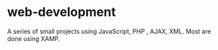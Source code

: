 # web-development
A series of small projects using JavaScript, PHP , AJAX, XML.
Most are done using XAMP.
